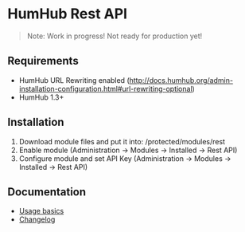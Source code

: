 # HumHub Rest API 

>Note: Work in progress! Not ready for production yet!


## Requirements

- HumHub URL Rewriting enabled (http://docs.humhub.org/admin-installation-configuration.html#url-rewriting-optional)
- HumHub 1.3+

## Installation

1. Download module files and put it into: /protected/modules/rest
2. Enable module (Administration -> Modules -> Installed -> Rest API)
3. Configure module and set API Key (Administration -> Modules -> Installed -> Rest API)

## Documentation

* [Usage basics](docs/usage.md)
* [Changelog](docs/CHANGELOG.md)
